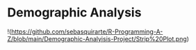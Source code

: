 # Demographic Analysis 

!(https://github.com/sebasquirarte/R-Programming-A-Z/blob/main/Demographic-Analyisis-Project/Strip%20Plot.png)
